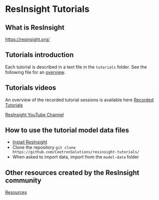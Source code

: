 # ResInsight Tutorials

## What is ResInsight

https://resinsight.org/

## Tutorials introduction
Each tutorial is described in a text file in the `tutorials` folder. See the following file for an  [overview](tutorials/readme.md).

## Tutorials videos
An overview of the recorded tutorial sessions is available here [Recorded Tutorials](tutorial-recordings.md)

[ResInsight YouTube Channel](https://www.youtube.com/channel/UCEJoH_ti1YZXz4hPMeAKMgw)

## How to use the tutorial model data files

- [Install ResInsight](https://resinsight.org/getting-started/download-and-install/)
- Clone the repository  `git clone https://github.com/CeetronSolutions/resinsight-tutorials/`
- When asked to import data, import from the `model-data` folder

## Other resources created by the ResInsight community
[Resources](online-resources.md)
